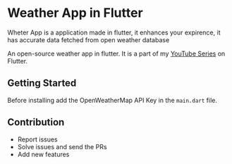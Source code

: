 # Weather App in Flutter

Wheter App is a application made in flutter, it enhances your expirence, it has accurate data fetched from open weather database

An open-source weather app in flutter. It is a part of my [YouTube Series](https://www.youtube.com/playlist?list=PL-uHUISvCM2zXkcoZq4aQ0yVqlaTDPjD3) on Flutter.

## Getting Started

Before installing add the OpenWeatherMap API Key in the `main.dart` file.

## Contribution

- Report issues
- Solve issues and send the PRs
- Add new features
